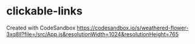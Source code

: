 # clickable-links
Created with CodeSandbox
https://codesandbox.io/s/weathered-flower-3xq8ll?file=/src/App.js&resolutionWidth=1024&resolutionHeight=765
